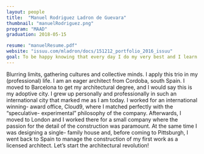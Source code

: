 ```yaml
---
layout: people
title:  "Manuel Rodriguez Ladron de Guevara"
thumbnail: "manuelRodriguez.png"
program: "MAAD"
graduation: 2018-05-15

resume: "manuelResume.pdf"
website: "issuu.com/mladron/docs/151212_portfolio_2016_issuu"
goal: To be happy knowing that every day I do my very best and I learn something new
---
```


Blurring limits, gathering cultures and collective minds. I apply this trio in my
(professional) life. I am an eager architect from Cordoba, south Spain. I moved
to Barcelona to get my architectural degree, and I would say this is my
adoptive city. I grew up personally and professionally in such an international
city that marked me as I am today. I worked for an international winning-
award office, Cloud9, where I matched perfectly with the “speculative-
experimental” philosophy of the company. Afterwards, I moved to London and I
worked there for a small company where the passion for the detail of the
construction was paramount. At the same time I was designing a single-
family house and, before coming to Pittsburgh, I went back to Spain to manage
the construction of my first work as a licensed architect. Let’s start the
architectural revolution!